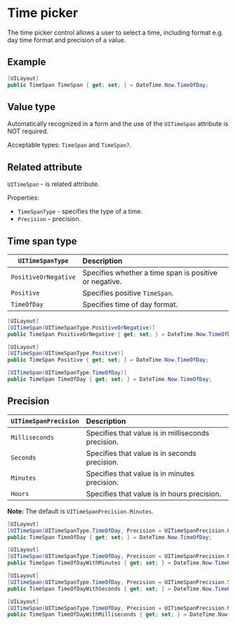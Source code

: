 # Time picker

The time picker control allows a user to select a time, including format e.g. day time format and precision of a value.

## Example
```csharp
[UILayout]
public TimeSpan TimeSpan { get; set; } = DateTime.Now.TimeOfDay;
```

## Value type

Automatically recognized in a form and the use of the `UITimeSpan` attribute is NOT required.

Acceptable types: `TimeSpan` and `TimeSpan?`.

## Related attribute

`UITimeSpan` - is related attribute.

Properties:
- `TimeSpanType` - specifies the type of a time.
- `Precision` - precision.

## Time span type

| `UITimeSpanType` | Description | 
| ------------- |:------------- 
| `PositiveOrNegative` | Specifies whether a time span is positive or negative. |
| `Positive` | Specifies positive `TimeSpan`. |
| `TimeOfDay` | Specifies time of day format. |

```csharp
[UILayout]
[UITimeSpan(UITimeSpanType.PositiveOrNegative)]
public TimeSpan PositiveOrNegative { get; set; } = DateTime.Now.TimeOfDay;

[UILayout]
[UITimeSpan(UITimeSpanType.Positive)]
public TimeSpan Positive { get; set; } = DateTime.Now.TimeOfDay;

[UITimeSpan(UITimeSpanType.TimeOfDay)]
public TimeSpan TimeOfDay { get; set; } = DateTime.Now.TimeOfDay;
```

## Precision

| `UITimeSpanPrecision` | Description | 
| ------------- |:------------- 
| `Milliseconds` | Specifies that value is in milliseconds precision. |
| `Seconds` | Specifies that value is in seconds precision. |
| `Minutes` | Specifies that value is in minutes precision. |
| `Hours` | Specifies that value is in hours precision. |

**Note:** The default is `UITimeSpanPrecision.Minutes`.

```csharp
[UILayout]
[UITimeSpan(UITimeSpanType.TimeOfDay, Precision = UITimeSpanPrecision.Hours)]
public TimeSpan TimeOfDay { get; set; } = DateTime.Now.TimeOfDay;

[UILayout]
[UITimeSpan(UITimeSpanType.TimeOfDay, Precision = UITimeSpanPrecision.Minutes)]
public TimeSpan TimeOfDayWithMinutes { get; set; } = DateTime.Now.TimeOfDay;

[UILayout]
[UITimeSpan(UITimeSpanType.TimeOfDay, Precision = UITimeSpanPrecision.Seconds)]
public TimeSpan TimeOfDayWithSeconds { get; set; } = DateTime.Now.TimeOfDay;

[UILayout]
[UITimeSpan(UITimeSpanType.TimeOfDay, Precision = UITimeSpanPrecision.Milliseconds)]
public TimeSpan TimeOfDayWithMilliseconds { get; set; } = DateTime.Now.TimeOfDay;
```